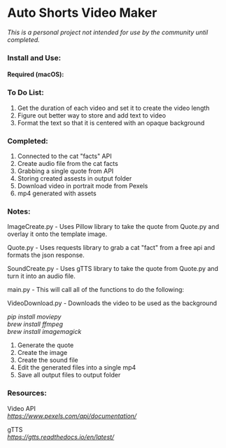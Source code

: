 # Auto Shorts Video Maker 
<em>This is a personal project not intended for use by the community until completed. </em>

### Install and Use:

#### Required (macOS):


### To Do List:
1. Get the duration of each video and set it to create the video length
2. Figure out better way to store and add text to video
3. Format the text so that it is centered with an opaque background

### Completed:

1. Connected to the cat "facts" API
2. Create audio file from the cat facts
3. Grabbing a single quote from API
4. Storing created assests in output folder
5. Download video in portrait mode from Pexels
6. mp4 generated with assets

### Notes: 

ImageCreate.py - Uses Pillow library to take the quote from Quote.py and overlay it onto the template image.

Quote.py - Uses requests library to grab a cat "fact" from a free api and formats the json response.

SoundCreate.py - Uses gTTS library to take the quote from Quote.py and turn it into an audio file.

main.py - This will call all of the functions to do the following: 

VideoDownload.py - Downloads the video to be used as the background

<em>pip install moviepy</em>\
<em>brew install ffmpeg</em>\
<em>brew install imagemagick</em>


1. Generate the quote
2. Create the image
3. Create the sound file
4. Edit the generated files into a single mp4
5. Save all output files to output folder

### Resources:

Video API \
<em>https://www.pexels.com/api/documentation/</em> 

gTTS \
<em>https://gtts.readthedocs.io/en/latest/</em>












